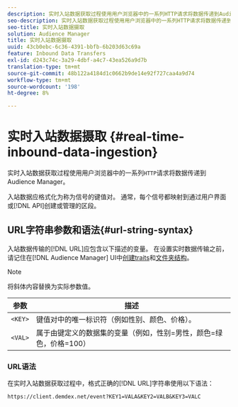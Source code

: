 ```yaml
---
description: 实时入站数据获取过程使用用户浏览器中的一系列HTTP请求将数据传递到Audience Manager。
seo-description: 实时入站数据获取过程使用用户浏览器中的一系列HTTP请求将数据传递到Audience Manager。
seo-title: 实时入站数据摄取
solution: Audience Manager
title: 实时入站数据摄取
uuid: 43cb0ebc-6c36-4391-bbfb-6b203d63c69a
feature: Inbound Data Transfers
exl-id: d243c74c-3a29-4dbf-a4c7-43ea526a9d7b
translation-type: tm+mt
source-git-commit: 48b122a4184d1c0662b9de14e92f727caa4a9d74
workflow-type: tm+mt
source-wordcount: '198'
ht-degree: 8%

---
```


# 实时入站数据摄取 {#real-time-inbound-data-ingestion}

实时入站数据获取过程使用用户浏览器中的一系列`HTTP`请求将数据传递到Audience Manager。

<!-- c_rt_inbound_real_time.xml -->

入站数据应格式化为称为信号的键值对。 通常，每个信号都映射到通过用户界面或[!DNL API]创建或管理的区段。

## URL字符串参数和语法{#url-string-syntax}

入站数据传输的[!DNL URL]应包含以下描述的变量。 在设置实时数据传输之前，请记住在[!DNL Audience Manager] UI中[创建traits](../../../features/traits/create-onboarded-rule-based-traits.md)和[文件夹结构](../../../features/traits/trait-storage.md#create-trait-storage-folder)。

>[!NOTE]
>
>将斜体内容替换为实际参数值。

| 参数 | 描述 |
|---|---|
| `<KEY>` | 键值对中的唯一标识符（例如性别、颜色、价格）。 |
| `<VAL>` | 属于由键定义的数据集的变量（例如，性别=男性，颜色=绿色，价格=100） |

### URL语法

在实时入站数据获取过程中，格式正确的[!DNL URL]字符串使用以下语法：

```
https://client.demdex.net/event?KEY1=VALA&KEY2=VALB&KEY3=VALC
```
